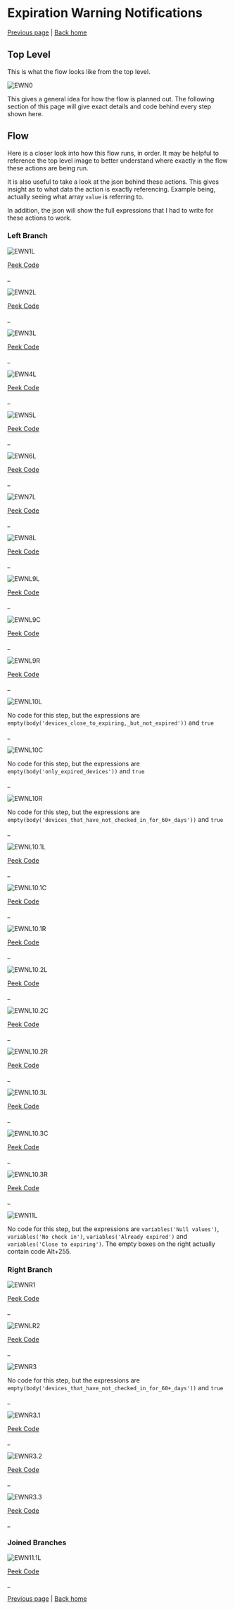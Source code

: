 # Expiration Warning Notifications

[Previous page](/ExpirationWarningNotifications/readme.md) | [Back home](/README.md)

## Top Level

This is what the flow looks like from the top level.

![EWN0](/ExpirationWarningNotifications/Flow/Screenshots/EWN0toplevel.png)

This gives a general idea for how the flow is planned out. The following section of this page will give exact details and code behind every step shown here.

## Flow

Here is a closer look into how this flow runs, in order. It may be helpful to reference the top level image to better understand where exactly in the flow these actions are being run.

It is also useful to take a look at the json behind these actions. This gives insight as to what data the action is exactly referencing. Example being, actually seeing what array ``value`` is referring to.

In addition, the json will show the full expressions that I had to write for these actions to work.

### Left Branch

![EWN1L](/ExpirationWarningNotifications/Flow/Screenshots/EWN1Lpullallwithexpirationdatemarkedforrenewalandlastcheckin.png)

[Peek Code](/ExpirationWarningNotifications/Flow/PeekCode/EWN1Lpullallwithexpirationdatemarkedforrenewalandlastcheckin.json)

_

![EWN2L](/ExpirationWarningNotifications/Flow/Screenshots/EWN2LaddDaysToExpirytoobjects.png)

[Peek Code](/ExpirationWarningNotifications/Flow/PeekCode/EWN2LaddDaysToExpirytoobjects.json)

_

![EWN3L](/ExpirationWarningNotifications/Flow/Screenshots/EWN3LaddDaysSinceCheckIntoobjects2.png)

[Peek Code](/ExpirationWarningNotifications/Flow/PeekCode/EWN3LaddDaysSinceCheckIntoobjects2.json)

_

![EWN4L](/ExpirationWarningNotifications/Flow/Screenshots/EWN4LmakeDaysToExpiryanavailableproperty.png)

[Peek Code](/ExpirationWarningNotifications/Flow/PeekCode/EWN4LmakeDaysToExpiryanavailableproperty.json)

_

![EWN5L](/ExpirationWarningNotifications/Flow/Screenshots/EWN5LdevicesclosetoexpiringANDalreadyexpiredfulllist.png)

[Peek Code](/ExpirationWarningNotifications/Flow/PeekCode/EWN5LdevicesclosetoexpiringANDalreadyexpiredfulllist.json)

_

![EWN6L](/ExpirationWarningNotifications/Flow/Screenshots/EWN6Lclosetoexpiringvariable.png)

[Peek Code](/ExpirationWarningNotifications/Flow/PeekCode/EWN6Lclosetoexpiringvariable.json)

_

![EWN7L](/ExpirationWarningNotifications/Flow/Screenshots/EWN7Lalreadyexpiredvariable.png)

[Peek Code](/ExpirationWarningNotifications/Flow/PeekCode/EWN7Lalreadyexpiredvariable.json)

_

![EWN8L](/ExpirationWarningNotifications/Flow/Screenshots/EWN8Lnocheckinvariable.png)

[Peek Code](/ExpirationWarningNotifications/Flow/PeekCode/EWN8Lnocheckinvariable.json)

_

![EWNL9L](/ExpirationWarningNotifications/Flow/Screenshots/EWNL9Ldevicesclosetoexpiringbutnotexpired.png)

[Peek Code](/ExpirationWarningNotifications/Flow/PeekCode/EWNL9Ldevicesclosetoexpiringbutnotexpired.json)

_

![EWNL9C](/ExpirationWarningNotifications/Flow/Screenshots/EWNL9Conlyexpireddevices.png)

[Peek Code](/ExpirationWarningNotifications/Flow/PeekCode/EWNL9Conlyexpireddevices.json)

_

![EWNL9R](/ExpirationWarningNotifications/Flow/Screenshots/EWNL9Rdevicesthathavenotcheckedinfor60days.png)

[Peek Code](/ExpirationWarningNotifications/Flow/PeekCode/EWNL9Rdevicesthathavenotcheckedinfor60days.json)

_

![EWNL10L](/ExpirationWarningNotifications/Flow/Screenshots/EWNL10Liftherearedevicesclosetoexpiringbutnotexpired.png)

No code for this step, but the expressions are ``empty(body('devices_close_to_expiring,_but_not_expired'))`` and ``true``

_

![EWNL10C](/ExpirationWarningNotifications/Flow/Screenshots/EWNL10Cifthereareexpireddevices.png)

No code for this step, but the expressions are ``empty(body('only_expired_devices'))`` and ``true``

_

![EWNL10R](/ExpirationWarningNotifications/Flow/Screenshots/EWNL10Riftherearedevicesthathavenotcheckedin.png)

No code for this step, but the expressions are ``empty(body('devices_that_have_not_checked_in_for_60+_days'))`` and ``true``

_

![EWNL10.1L](/ExpirationWarningNotifications/Flow/Screenshots/EWNL10.1LCreateHTMLtable.png)

[Peek Code](/ExpirationWarningNotifications/Flow/PeekCode/EWNL10.1LCreateHTMLtable.json)

_

![EWNL10.1C](/ExpirationWarningNotifications/Flow/Screenshots/EWNL10.1CCreateHTMLtable2.png)

[Peek Code](/ExpirationWarningNotifications/Flow/PeekCode/EWNL10.1CCreateHTMLtable2.json)

_

![EWNL10.1R](/ExpirationWarningNotifications/Flow/Screenshots/EWNL10.1RCreateHTMLtable4.png)

[Peek Code](/ExpirationWarningNotifications/Flow/PeekCode/EWNL10.1RCreateHTMLtable4.json)

_

![EWNL10.2L](/ExpirationWarningNotifications/Flow/Screenshots/EWNL10.2LCompose.png)

[Peek Code](/ExpirationWarningNotifications/Flow/PeekCode/EWNL10.2LCompose.json)

_

![EWNL10.2C](/ExpirationWarningNotifications/Flow/Screenshots/EWNL10.2CCompose2.png)

[Peek Code](/ExpirationWarningNotifications/Flow/PeekCode/EWNL10.2CCompose2.json)

_

![EWNL10.2R](/ExpirationWarningNotifications/Flow/Screenshots/EWNL10.2RCompose4.png)

[Peek Code](/ExpirationWarningNotifications/Flow/PeekCode/EWNL10.2RCompose4.json)

_

![EWNL10.3L](/ExpirationWarningNotifications/Flow/Screenshots/EWNL10.3LSetvariable.png)

[Peek Code](/ExpirationWarningNotifications/Flow/PeekCode/EWNL10.3LSetvariable.json)

_

![EWNL10.3C](/ExpirationWarningNotifications/Flow/Screenshots/EWNL10.3CSetvariable2.png)

[Peek Code](/ExpirationWarningNotifications/Flow/PeekCode/EWNL10.3CSetvariable2.json)

_

![EWNL10.3R](/ExpirationWarningNotifications/Flow/Screenshots/EWNL10.3RSetvariable4.png)

[Peek Code](/ExpirationWarningNotifications/Flow/PeekCode/EWNL10.3RSetvariable4.json)

_

![EWN11L](/ExpirationWarningNotifications/Flow/Screenshots/EWN11Liftheresanythingtoreportsendtheemail.png)

No code for this step, but the expressions are ``variables('Null values')``, ``variables('No check in')``, ``variables('Already expired')`` and ``variables('Close to expiring')``. The empty boxes on the right actually contain code Alt+255.

### Right Branch

![EWNR1](/ExpirationWarningNotifications/Flow/Screenshots/EWNR1pullallwithnullexpirationorstatus.png)

[Peek Code](/ExpirationWarningNotifications/Flow/PeekCode/EWNR1pullallwithnullexpirationorstatus.json)

_

![EWNLR2](/ExpirationWarningNotifications/Flow/Screenshots/EWNR2nullvaluevariable.png)

[Peek Code](/ExpirationWarningNotifications/Flow/PeekCode/EWNR2nullvaluevariable.json)

_

![EWNR3](/ExpirationWarningNotifications/Flow/Screenshots/EWNR3iftherearedeviceswithmissingvalues.png)

No code for this step, but the expressions are ``empty(body('devices_that_have_not_checked_in_for_60+_days'))`` and ``true``

_

![EWNR3.1](/ExpirationWarningNotifications/Flow/Screenshots/EWNR3.1CreateHTMLtable3.png)

[Peek Code](/ExpirationWarningNotifications/Flow/PeekCode/EWNR3.1CreateHTMLtable3.json)

_

![EWNR3.2](/ExpirationWarningNotifications/Flow/Screenshots/EWNR3.2Compose3.png)

[Peek Code](/ExpirationWarningNotifications/Flow/PeekCode/EWNR3.2Compose3.json)

_

![EWNR3.3](/ExpirationWarningNotifications/Flow/Screenshots/EWNR3.3SetVariable3.png)

[Peek Code](/ExpirationWarningNotifications/Flow/PeekCode/EWNR3.3SetVariable3.json)

_

### Joined Branches

![EWN11.1L](/ExpirationWarningNotifications/Flow/Screenshots/EWN11.1LSendanemailV2.png)

[Peek Code](/ExpirationWarningNotifications/Flow/PeekCode/EWN11.1LSendanemailV2.json)

_


[Previous page](/ExpirationWarningNotifications/readme.md) | [Back home](/README.md)